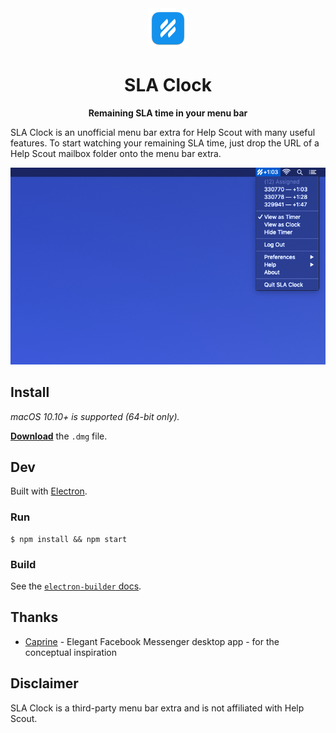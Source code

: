 <div align="center">
  <img src="static/icon.png" width=64>
  <h1>SLA Clock</h1>
  <p>
    <b>Remaining SLA time in your menu bar</b>
  </p>
</div>

SLA Clock is an unofficial menu bar extra for Help Scout with many useful features. To start watching your remaining SLA time, just drop the URL of a Help Scout mailbox folder onto the menu bar extra.

<p align="center">
  <a href="https://github.com/simonroth/sla-clock/releases/latest">
    <img src="media/screenshot.png" width="786">
  </a>
</p>

## Install
*macOS 10.10+ is supported (64-bit only).*

[**Download**](https://github.com/simonroth/sla-clock/releases/latest) the `.dmg` file.

## Dev
Built with [Electron](https://electronjs.org).

### Run
```
$ npm install && npm start
```

### Build
See the [`electron-builder` docs](https://www.electron.build/multi-platform-build).

## Thanks
* [Caprine](https://github.com/sindresorhus/caprine) - Elegant Facebook Messenger desktop app -  for the conceptual inspiration

## Disclaimer
SLA Clock is a third-party menu bar extra and is not affiliated with Help Scout.
